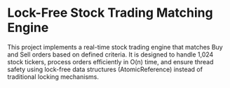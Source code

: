 # Lock-Free Stock Trading Matching Engine
This project implements a real-time stock trading engine that matches Buy and Sell orders based on defined criteria. It is designed to handle 1,024 stock tickers, process orders efficiently in O(n) time, and ensure thread safety using lock-free data structures (AtomicReference) instead of traditional locking mechanisms.
